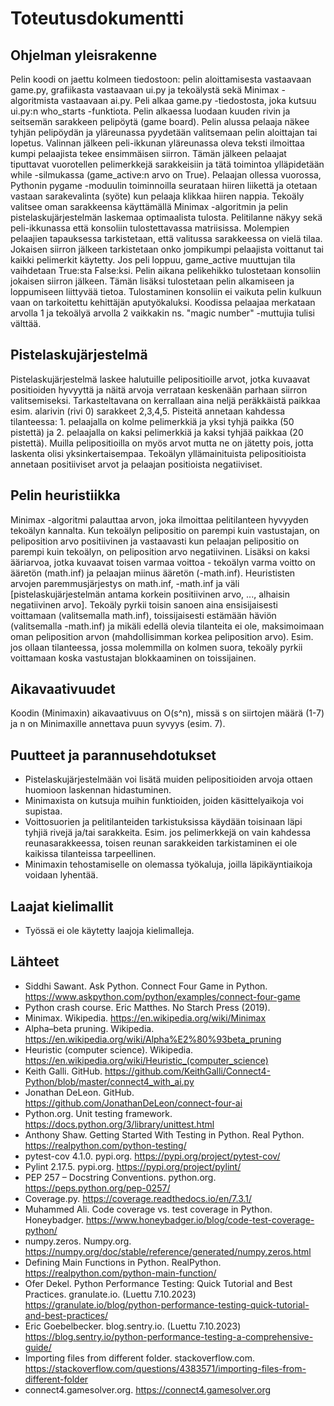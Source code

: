# Toteutusdokumentti

## Ohjelman yleisrakenne
Pelin koodi on jaettu kolmeen tiedostoon: pelin aloittamisesta vastaavaan game.py, grafiikasta vastaavaan ui.py ja 
tekoälystä sekä Minimax -algoritmista vastaavaan ai.py. Peli alkaa game.py -tiedostosta, joka kutsuu ui.py:n who_starts 
-funktiota.
Pelin alkaessa luodaan kuuden rivin ja seitsemän sarakkeen pelipöytä (game board).
Pelin alussa pelaaja näkee tyhjän pelipöydän ja yläreunassa pyydetään valitsemaan pelin aloittajan tai lopetus.
Valinnan jälkeen peli-ikkunan yläreunassa oleva teksti ilmoittaa kumpi pelaajista tekee ensimmäisen siirron. 
Tämän jälkeen pelaajat tiputtavat 
vuorotellen pelimerkkejä sarakkeisiin ja tätä toimintoa ylläpidetään while -silmukassa (game_active:n arvo on True).
Pelaajan ollessa vuorossa, Pythonin pygame -moduulin toiminnoilla seurataan hiiren liikettä ja otetaan vastaan 
sarakevalinta (syöte) kun pelaaja klikkaa hiiren nappia. Tekoäly valitsee oman sarakkeensa käyttämällä Minimax -algoritmin 
ja pelin pistelaskujärjestelmän laskemaa optimaalista tulosta. Pelitilanne näkyy sekä peli-ikkunassa että konsoliin 
tulostettavassa matriisissa. Molempien pelaajien tapauksessa tarkistetaan, että valitussa sarakkeessa on vielä tilaa. 
Jokaisen siirron jälkeen tarkistetaan onko jompikumpi pelaajista voittanut tai kaikki pelimerkit käytetty. Jos peli 
loppuu, game_active muuttujan tila vaihdetaan True:sta False:ksi.
Pelin aikana pelikehikko tulostetaan konsoliin jokaisen siirron jälkeen. Tämän lisäksi tulostetaan pelin alkamiseen ja 
loppumiseen liittyvää tietoa. Tulostaminen konsoliin ei vaikuta pelin kulkuun vaan on tarkoitettu kehittäjän aputyökaluksi.
Koodissa pelaajaa merkataan arvolla 1 ja tekoälyä arvolla 2 vaikkakin ns. "magic number" -muttujia tulisi välttää.

## Pistelaskujärjestelmä
Pistelaskujärjestelmä laskee halutuille pelipositioille arvot, jotka kuvaavat positioiden hyvyyttä ja näitä arvoja verrataan 
keskenään parhaan siirron valitsemiseksi. Tarkasteltavana on kerrallaan aina neljä peräkkäistä paikkaa esim. alarivin (rivi 0)
sarakkeet 2,3,4,5. Pisteitä annetaan kahdessa tilanteessa: 1. pelaajalla on kolme pelimerkkiä ja yksi tyhjä paikka (50 pistettä) 
ja 2. pelaajalla on kaksi pelimerkkiä ja kaksi tyhjää paikkaa (20 pistettä). Muilla pelipositioilla on myös arvot mutta ne on 
jätetty pois, jotta laskenta olisi yksinkertaisempaa. Tekoälyn yllämainituista pelipositioista annetaan positiiviset arvot 
ja pelaajan positioista negatiiviset.

## Pelin heuristiikka
Minimax -algoritmi palauttaa arvon, joka ilmoittaa pelitilanteen hyvyyden tekoälyn kannalta. Kun tekoälyn pelipositio on parempi 
kuin vastustajan, on peliposition arvo positiivinen ja vastaavasti kun pelaajan pelipositio on parempi kuin tekoälyn, on 
peliposition arvo negatiivinen. Lisäksi on kaksi ääriarvoa, jotka kuvaavat toisen varmaa voittoa - tekoälyn varma voitto on 
ääretön (math.inf) ja pelaajan miinus ääretön (-math.inf). Heurististen arvojen paremmusjärjestys on math.inf, -math.inf ja väli
[pistelaskujärjestelmän antama korkein positiivinen arvo, ..., alhaisin negatiivinen arvo]. Tekoäly pyrkii toisin sanoen aina 
ensisijaisesti voittamaan (valitsemalla math.inf), toissijaisesti estämään häviön (valitsemalla -math.inf) ja mikäli 
edellä olevia tilanteita ei ole, maksimoimaan oman peliposition arvon (mahdollisimman korkea peliposition arvo). Esim. jos 
ollaan tilanteessa, jossa molemmilla on kolmen suora, tekoäly pyrkii voittamaan koska vastustajan blokkaaminen on 
toissijainen.

## Aikavaativuudet
Koodin (Minimaxin) aikavaativuus on O(s^n), missä s on siirtojen määrä (1-7) ja n on Minimaxille annettava puun syvyys (esim. 7).

## Puutteet ja parannusehdotukset
* Pistelaskujärjestelmään voi lisätä muiden pelipositioiden arvoja ottaen huomioon laskennan hidastuminen.
* Minimaxista on kutsuja muihin funktioiden, joiden käsittelyaikoja voi supistaa.
* Voittosuorien ja pelitilanteiden tarkistuksissa käydään toisinaan läpi tyhjiä rivejä ja/tai sarakkeita. Esim. jos pelimerkkejä 
on vain kahdessa reunasarakkeessa, toisen reunan sarakkeiden tarkistaminen ei ole kaikissa tilanteissa tarpeellinen.
* Minimaxin tehostamiselle on olemassa työkaluja, joilla läpikäyntiaikoja voidaan lyhentää.

## Laajat kielimallit
* Työssä ei ole käytetty laajoja kielimalleja.

## Lähteet
* Siddhi Sawant. Ask Python. Connect Four Game in Python. https://www.askpython.com/python/examples/connect-four-game
* Python crash course. Eric Matthes. No Starch Press (2019).
* Minimax. Wikipedia. https://en.wikipedia.org/wiki/Minimax
* Alpha–beta pruning. Wikipedia. https://en.wikipedia.org/wiki/Alpha%E2%80%93beta_pruning
* Heuristic (computer science). Wikipedia. https://en.wikipedia.org/wiki/Heuristic_(computer_science)
* Keith Galli. GitHub. https://github.com/KeithGalli/Connect4-Python/blob/master/connect4_with_ai.py
* Jonathan DeLeon. GitHub. https://github.com/JonathanDeLeon/connect-four-ai
* Python.org. Unit testing framework. https://docs.python.org/3/library/unittest.html
* Anthony Shaw. Getting Started With Testing in Python. Real Python. https://realpython.com/python-testing/
* pytest-cov 4.1.0. pypi.org. https://pypi.org/project/pytest-cov/
* Pylint 2.17.5. pypi.org. https://pypi.org/project/pylint/
* PEP 257 – Docstring Conventions. python.org. https://peps.python.org/pep-0257/
* Coverage.py. https://coverage.readthedocs.io/en/7.3.1/
* Muhammed Ali. Code coverage vs. test coverage in Python. Honeybadger. https://www.honeybadger.io/blog/code-test-coverage-python/
* numpy.zeros. Numpy.org. https://numpy.org/doc/stable/reference/generated/numpy.zeros.html
* Defining Main Functions in Python. RealPython. https://realpython.com/python-main-function/
* Ofer Dekel. Python Performance Testing: Quick Tutorial and Best Practices. granulate.io. (Luettu 7.10.2023) https://granulate.io/blog/python-performance-testing-quick-tutorial-and-best-practices/
* Eric Goebelbecker. blog.sentry.io. (Luettu 7.10.2023) https://blog.sentry.io/python-performance-testing-a-comprehensive-guide/
* Importing files from different folder. stackoverflow.com.  https://stackoverflow.com/questions/4383571/importing-files-from-different-folder
* connect4.gamesolver.org. https://connect4.gamesolver.org

